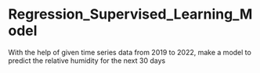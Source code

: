 # Regression_Supervised_Learning_Model
With the help of given time series data from 2019 to 2022, make a model to predict the relative humidity for the next 30 days
